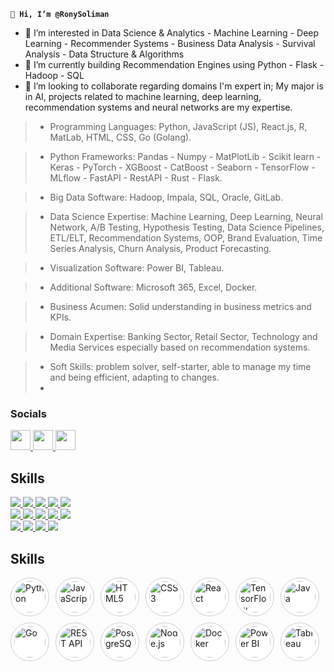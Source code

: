 **`👋 Hi, I’m @RonySoliman`**

[comment]: <![](https://github.com/RonySoliman/RonySoliman/blob/main/Data%20Scientist%20(1).png)> 


- 👀 I’m interested in Data Science & Analytics - Machine Learning - Deep Learning - Recommender Systems - Business Data Analysis - Survival Analysis - Data Structure & Algorithms
- 🌱 I’m currently building Recommendation Engines using Python - Flask - Hadoop - SQL
- 💞️ I’m looking to collaborate regarding domains I'm expert in;
My major is in AI, projects related to machine learning, deep learning, recommendation systems and neural networks are my expertise.


>    * Programming Languages: Python, JavaScript (JS), React.js, R, MatLab, HTML, CSS, Go (Golang).
    
>    * Python Frameworks: Pandas - Numpy - MatPlotLib - Scikit learn - Keras - PyTorch - XGBoost - CatBoost - Seaborn - TensorFlow - MLflow - FastAPI - RestAPI - Rust - Flask.
    
>    * Big Data Software: Hadoop, Impala, SQL, Oracle, GitLab.
    
>    * Data Science Expertise: Machine Learning, Deep Learning, Neural Network, A/B Testing, Hypothesis Testing, Data Science Pipelines, ETL/ELT, Recommendation Systems, OOP, Brand Evaluation, Time Series Analysis, Churn Analysis, Product Forecasting.

>    * Visualization Software: Power BI, Tableau.

>    * Additional Software: Microsoft 365, Excel, Docker.

>    * Business Acumen: Solid understanding in business metrics and KPIs.

>    * Domain Expertise: Banking Sector, Retail Sector, Technology and Media Services especially based on recommendation systems.
    
>    * Soft Skills: problem solver, self-starter, able to manage my time and being efficient, adapting to changes.
>    * 
### Socials

<p align="left">
  <a href="https://www.linkedin.com/in/RonySoliman" target="_blank" rel="noreferrer">
    <img src="https://github.com/RonySoliman/RonySoliman/blob/main/images/LinkedIn.png" width="32" height="32" />
  </a>
  <a href="https://www.youtube.com/@RonySoliman" target="_blank" rel="noreferrer">
    <img src="https://github.com/RonySoliman/RonySoliman/blob/main/images/YT.png" width="32" height="32" />
  </a>
  <a href="https://www.tiktok.com/@RonySoliman" target="_blank" rel="noreferrer">
    <img src="https://github.com/RonySoliman/RonySoliman/blob/main/images/TikTok.png" width="32" height="32" />
  </a>
</p>

## Skills
<p align="left">

<!-- Row 1 -->
<span>
  <a href="https://python.org">
    <img src="https://img.shields.io/badge/Python-3776AB?logo=python&logoColor=white&style=for-the-badge" />
  </a>
  <a href="https://developer.mozilla.org/en-US/docs/Web/JavaScript">
    <img src="https://img.shields.io/badge/JavaScript-F7DF1E?logo=javascript&logoColor=black&style=for-the-badge" />
  </a>
  <a href="https://developer.mozilla.org/en-US/docs/Web/HTML">
    <img src="https://img.shields.io/badge/HTML5-E34F26?logo=html5&logoColor=white&style=for-the-badge" />
  </a>
  <a href="https://developer.mozilla.org/en-US/docs/Web/CSS">
    <img src="https://img.shields.io/badge/CSS3-1572B6?logo=css3&logoColor=white&style=for-the-badge" />
  </a>
  <a href="https://reactjs.org">
    <img src="https://img.shields.io/badge/React-61DAFB?logo=react&logoColor=black&style=for-the-badge" />
  </a>
</span>
<br>

<!-- Row 2 -->
<span>
  <a href="https://www.tensorflow.org">
    <img src="https://img.shields.io/badge/TensorFlow-FF6F00?logo=tensorflow&logoColor=white&style=for-the-badge" />
  </a>
  <a href="https://java.com">
    <img src="https://img.shields.io/badge/Java-007396?logo=openjdk&logoColor=white&style=for-the-badge" />
  </a>
  <a href="https://golang.org">
    <img src="https://img.shields.io/badge/Go-00ADD8?logo=go&logoColor=white&style=for-the-badge" />
  </a>
  <a href="https://en.wikipedia.org/wiki/REST">
    <img src="https://img.shields.io/badge/REST_API-005571?logo=rest&logoColor=white&style=for-the-badge" />
  </a>
  <a href="https://www.postgresql.org">
    <img src="https://img.shields.io/badge/PostgreSQL-4169E1?logo=postgresql&logoColor=white&style=for-the-badge" />
  </a>
</span>
<br>

<!-- Row 3 -->
<span>
  <a href="https://nodejs.org">
    <img src="https://img.shields.io/badge/Node.js-339933?logo=nodedotjs&logoColor=white&style=for-the-badge" />
  </a>
  <a href="https://docker.com">
    <img src="https://img.shields.io/badge/Docker-2496ED?logo=docker&logoColor=white&style=for-the-badge" />
  </a>
  <a href="https://powerbi.microsoft.com">
    <img src="https://img.shields.io/badge/Power_BI-F2C811?logo=powerbi&logoColor=black&style=for-the-badge" />
  </a>
  <a href="https://www.tableau.com">
    <img src="https://img.shields.io/badge/Tableau-E97627?logo=tableau&logoColor=white&style=for-the-badge" />
  </a>
</span>

</p>


<h2>Skills</h2>

<p align="left" style="display: flex; flex-wrap: wrap; gap: 10px;">
  <!-- Row 1 -->
  <img src="https://cdn.jsdelivr.net/gh/devicons/devicon/icons/python/python-original.svg" alt="Python" width="50" height="50" style="border-radius: 50%; background-color: #fff; padding: 5px; border: 1px solid #ccc;" />
  <img src="https://cdn.jsdelivr.net/gh/devicons/devicon/icons/javascript/javascript-original.svg" alt="JavaScript" width="50" height="50" style="border-radius: 50%; background-color: #fff; padding: 5px; border: 1px solid #ccc;" />
  <img src="https://cdn.jsdelivr.net/gh/devicons/devicon/icons/html5/html5-original.svg" alt="HTML5" width="50" height="50" style="border-radius: 50%; background-color: #fff; padding: 5px; border: 1px solid #ccc;" />
  <img src="https://cdn.jsdelivr.net/gh/devicons/devicon/icons/css3/css3-original.svg" alt="CSS3" width="50" height="50" style="border-radius: 50%; background-color: #fff; padding: 5px; border: 1px solid #ccc;" />
  <img src="https://cdn.jsdelivr.net/gh/devicons/devicon/icons/react/react-original.svg" alt="React" width="50" height="50" style="border-radius: 50%; background-color: #fff; padding: 5px; border: 1px solid #ccc;" />

  <!-- Row 2 -->
  <img src="https://cdn.jsdelivr.net/gh/devicons/devicon/icons/tensorflow/tensorflow-original.svg" alt="TensorFlow" width="50" height="50" style="border-radius: 50%; background-color: #fff; padding: 5px; border: 1px solid #ccc;" />
  <img src="https://cdn.jsdelivr.net/gh/devicons/devicon/icons/java/java-original.svg" alt="Java" width="50" height="50" style="border-radius: 50%; background-color: #fff; padding: 5px; border: 1px solid #ccc;" />
  <img src="https://cdn.jsdelivr.net/gh/devicons/devicon/icons/go/go-original.svg" alt="Go" width="50" height="50" style="border-radius: 50%; background-color: #fff; padding: 5px; border: 1px solid #ccc;" />
  <img src="https://img.icons8.com/ios-filled/50/000000/api-settings.png" alt="REST API" width="50" height="50" style="border-radius: 50%; background-color: #fff; padding: 5px; border: 1px solid #ccc;" />
  <img src="https://cdn.jsdelivr.net/gh/devicons/devicon/icons/postgresql/postgresql-original.svg" alt="PostgreSQL" width="50" height="50" style="border-radius: 50%; background-color: #fff; padding: 5px; border: 1px solid #ccc;" />

  <!-- Row 3 -->
  <img src="https://cdn.jsdelivr.net/gh/devicons/devicon/icons/nodejs/nodejs-original.svg" alt="Node.js" width="50" height="50" style="border-radius: 50%; background-color: #fff; padding: 5px; border: 1px solid #ccc;" />
  <img src="https://cdn.jsdelivr.net/gh/devicons/devicon/icons/docker/docker-original.svg" alt="Docker" width="50" height="50" style="border-radius: 50%; background-color: #fff; padding: 5px; border: 1px solid #ccc;" />
  <img src="https://img.icons8.com/color/48/power-bi.png" alt="Power BI" width="50" height="50" style="border-radius: 50%; background-color: #fff; padding: 5px; border: 1px solid #ccc;" />
  <img src="https://img.icons8.com/color/48/tableau-software.png" alt="Tableau" width="50" height="50" style="border-radius: 50%; background-color: #fff; padding: 5px; border: 1px solid #ccc;" />
</p>

